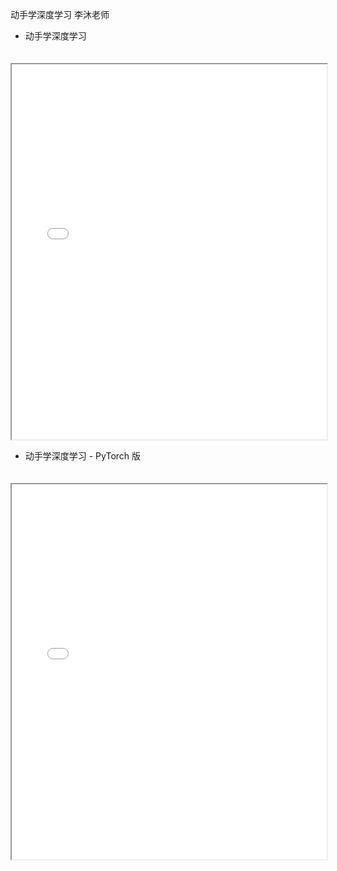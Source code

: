 动手学深度学习 李沐老师

* 动手学深度学习

<iframe src="StudyNotes/DiveintoDeepLearning/d2l-zh.pdf" width="100%" height="600px" style="margin-top: 20px;">
    <p>您的浏览器不支持嵌入式 PDF。请 <a href="StudyNotes/DiveintoDeepLearning/d2l-zh.pdf">点击这里下载 PDF 文件</a>。</p>
</iframe> 

* 动手学深度学习 - PyTorch 版
  
<iframe src="StudyNotes/DiveintoDeepLearning/d2l-zh-pytorch.pdf" width="100%" height="600px" style="margin-top: 20px;">
    <p>您的浏览器不支持嵌入式 PDF。请 <a href="StudyNotes/DiveintoDeepLearning/d2l-zh-pytorch.pdf">点击这里下载 PDF 文件</a>。</p>
</iframe> 